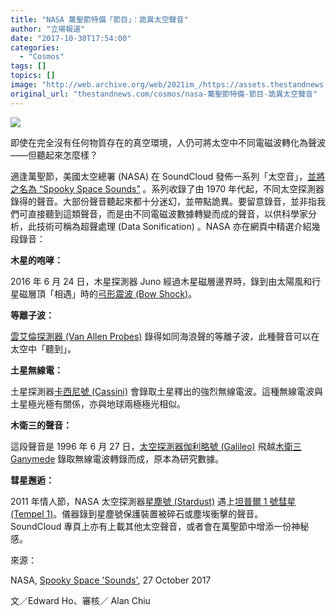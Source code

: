 ```yaml
---
title: "NASA 萬聖節特備「節目」：詭異太空聲音"
author: "立場報道"
date: "2017-10-30T17:54:00"
categories:
  - "Cosmos"
tags: []
topics: []
image: "http://web.archive.org/web/2021im_/https://assets.thestandnews.com/media/photos/sound4-01_1r65K.png"
original_url: "thestandnews.com/cosmos/nasa-萬聖節特備-節目-詭異太空聲音"
---
```

![](http://web.archive.org/web/2021im_/https://assets.thestandnews.com/media/photos/sound4-01_1r65K.png)

即使在完全沒有任何物質存在的真空環境，人仍可將太空中不同電磁波轉化為聲波——但聽起來怎麼樣？

適逢萬聖節，美國太空總署 (NASA) 在 SoundCloud 發佈一系列「太空音」，[並將之名為 “Spooky Space Sounds”](http://web.archive.org/web/20211229095506/https://soundcloud.com/nasa/sets/spookyspacesounds) 。系列收錄了由 1970 年代起，不同太空探測器錄得的聲音。大部份聲音聽起來都十分迷幻，並帶點詭異。要留意錄音，並非指我們可直接聽到這類聲音，而是由不同電磁波數據轉變而成的聲音，以供科學家分析，此技術可稱為超聲處理 (Data Sonification) 。NASA 亦在網頁中精選介紹幾段錄音：

**木星的咆哮：**

2016 年 6 月 24 日，木星探測器 Juno 經過木星磁層邊界時，錄到由太陽風和行星磁層頂「相遇」時的[弓形震波 (Bow Shock)](http://web.archive.org/web/20211229095506/https://zh.wikipedia.org/zh-hk/%E5%BC%93%E5%BD%A2%E9%9C%87%E6%B3%A2)。

**等離子波：**

[雲艾倫探測器 (Van Allen Probes)](http://web.archive.org/web/20211229095506/https://zh.wikipedia.org/zh-hk/%E8%8C%83%E8%89%BE%E5%80%AB%E6%8E%A2%E6%B8%AC%E5%99%A8) 錄得如同海浪聲的等離子波，此種聲音可以在太空中「聽到」。

**土星無線電：**

土星探測器[卡西尼號 (Cassini)](http://web.archive.org/web/20211229095506/https://zh.wikipedia.org/zh-hk/%E5%8D%A1%E8%A5%BF%E5%B0%BC-%E6%83%A0%E6%9B%B4%E6%96%AF%E5%8F%B7) 會錄取土星釋出的強烈無線電波。這種無線電波與土星極光極有關係，亦與地球兩極極光相似。

**木衛三的聲音：**

這段聲音是 1996 年 6 月 27 日，[太空探測器伽利略號 (Galileo)](http://web.archive.org/web/20211229095506/https://zh.wikipedia.org/zh-hant/%E4%BC%BD%E5%88%A9%E7%95%A5%E5%8F%B7%E6%8E%A2%E6%B5%8B%E5%99%A8) 飛越[木衛三 Ganymede](http://web.archive.org/web/20211229095506/https://zh.wikipedia.org/zh-hans/%E6%9C%A8%E5%8D%AB%E4%B8%89) 錄取無線電波轉錄而成，原本為研究數據。

**彗星邂逅：**

2011 年情人節，NASA 太空探測器[星塵號 (Stardust)](http://web.archive.org/web/20211229095506/https://en.wikipedia.org/wiki/Stardust_(spacecraft)) 遇上[坦普爾 1 號彗星 (Tempel 1)](http://web.archive.org/web/20211229095506/https://zh.wikipedia.org/zh-hk/%E5%9D%A6%E6%99%AE%E5%B0%941%E5%8F%B7%E5%BD%97%E6%98%9F)。儀器錄到星塵號保護裝置被碎石或塵埃衝擊的聲音。  
SoundCloud 專頁上亦有上載其他太空聲音，或者會在萬聖節中增添一份神秘感。 

來源：

NASA, [Spooky Space 'Sounds'](http://web.archive.org/web/20211229095506/https://www.nasa.gov/vision/universe/features/halloween_sounds.html), 27 October 2017

文／Edward Ho、審核／ Alan Chiu
